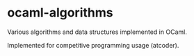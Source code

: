 # ocaml-algorithms
Various algorithms and data structures implemented in OCaml.

Implemented for competitive programming usage (atcoder).

